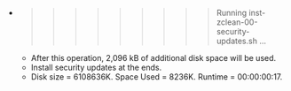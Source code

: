 * >>>>>>>>> Running inst-zclean-00-security-updates.sh ...
  * After this operation, 2,096 kB of additional disk space will be used.
  * Install security updates at the ends.
  * Disk size = 6108636K. Space Used = 8236K. Runtime = 00:00:00:17.
